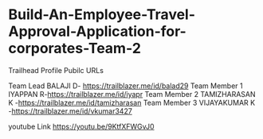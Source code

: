 # Build-An-Employee-Travel-Approval-Application-for-corporates-Team-2

Trailhead Profile Pubilc URLs

Team Lead BALAJI D- https://trailblazer.me/id/balad29
Team Member 1 IYAPPAN R-https://trailblazer.me/id/iyapr
Team Member 2 TAMIZHARASAN K -https://trailblazer.me/id/tamizharasan
Team Member 3 VIJAYAKUMAR K -https://trailblazer.me/id/vkumar3427

youtube Link
https://youtu.be/9KtfXFWGvJ0

